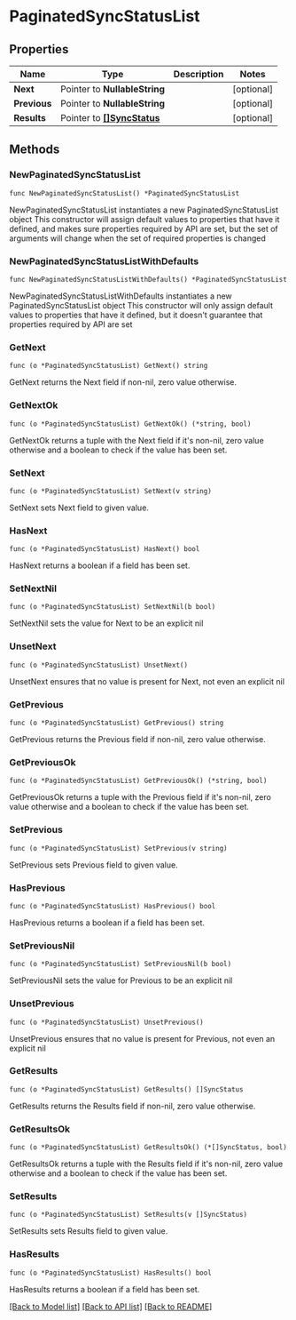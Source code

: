 # PaginatedSyncStatusList

## Properties

Name | Type | Description | Notes
------------ | ------------- | ------------- | -------------
**Next** | Pointer to **NullableString** |  | [optional] 
**Previous** | Pointer to **NullableString** |  | [optional] 
**Results** | Pointer to [**[]SyncStatus**](SyncStatus.md) |  | [optional] 

## Methods

### NewPaginatedSyncStatusList

`func NewPaginatedSyncStatusList() *PaginatedSyncStatusList`

NewPaginatedSyncStatusList instantiates a new PaginatedSyncStatusList object
This constructor will assign default values to properties that have it defined,
and makes sure properties required by API are set, but the set of arguments
will change when the set of required properties is changed

### NewPaginatedSyncStatusListWithDefaults

`func NewPaginatedSyncStatusListWithDefaults() *PaginatedSyncStatusList`

NewPaginatedSyncStatusListWithDefaults instantiates a new PaginatedSyncStatusList object
This constructor will only assign default values to properties that have it defined,
but it doesn't guarantee that properties required by API are set

### GetNext

`func (o *PaginatedSyncStatusList) GetNext() string`

GetNext returns the Next field if non-nil, zero value otherwise.

### GetNextOk

`func (o *PaginatedSyncStatusList) GetNextOk() (*string, bool)`

GetNextOk returns a tuple with the Next field if it's non-nil, zero value otherwise
and a boolean to check if the value has been set.

### SetNext

`func (o *PaginatedSyncStatusList) SetNext(v string)`

SetNext sets Next field to given value.

### HasNext

`func (o *PaginatedSyncStatusList) HasNext() bool`

HasNext returns a boolean if a field has been set.

### SetNextNil

`func (o *PaginatedSyncStatusList) SetNextNil(b bool)`

 SetNextNil sets the value for Next to be an explicit nil

### UnsetNext
`func (o *PaginatedSyncStatusList) UnsetNext()`

UnsetNext ensures that no value is present for Next, not even an explicit nil
### GetPrevious

`func (o *PaginatedSyncStatusList) GetPrevious() string`

GetPrevious returns the Previous field if non-nil, zero value otherwise.

### GetPreviousOk

`func (o *PaginatedSyncStatusList) GetPreviousOk() (*string, bool)`

GetPreviousOk returns a tuple with the Previous field if it's non-nil, zero value otherwise
and a boolean to check if the value has been set.

### SetPrevious

`func (o *PaginatedSyncStatusList) SetPrevious(v string)`

SetPrevious sets Previous field to given value.

### HasPrevious

`func (o *PaginatedSyncStatusList) HasPrevious() bool`

HasPrevious returns a boolean if a field has been set.

### SetPreviousNil

`func (o *PaginatedSyncStatusList) SetPreviousNil(b bool)`

 SetPreviousNil sets the value for Previous to be an explicit nil

### UnsetPrevious
`func (o *PaginatedSyncStatusList) UnsetPrevious()`

UnsetPrevious ensures that no value is present for Previous, not even an explicit nil
### GetResults

`func (o *PaginatedSyncStatusList) GetResults() []SyncStatus`

GetResults returns the Results field if non-nil, zero value otherwise.

### GetResultsOk

`func (o *PaginatedSyncStatusList) GetResultsOk() (*[]SyncStatus, bool)`

GetResultsOk returns a tuple with the Results field if it's non-nil, zero value otherwise
and a boolean to check if the value has been set.

### SetResults

`func (o *PaginatedSyncStatusList) SetResults(v []SyncStatus)`

SetResults sets Results field to given value.

### HasResults

`func (o *PaginatedSyncStatusList) HasResults() bool`

HasResults returns a boolean if a field has been set.


[[Back to Model list]](../README.md#documentation-for-models) [[Back to API list]](../README.md#documentation-for-api-endpoints) [[Back to README]](../README.md)


